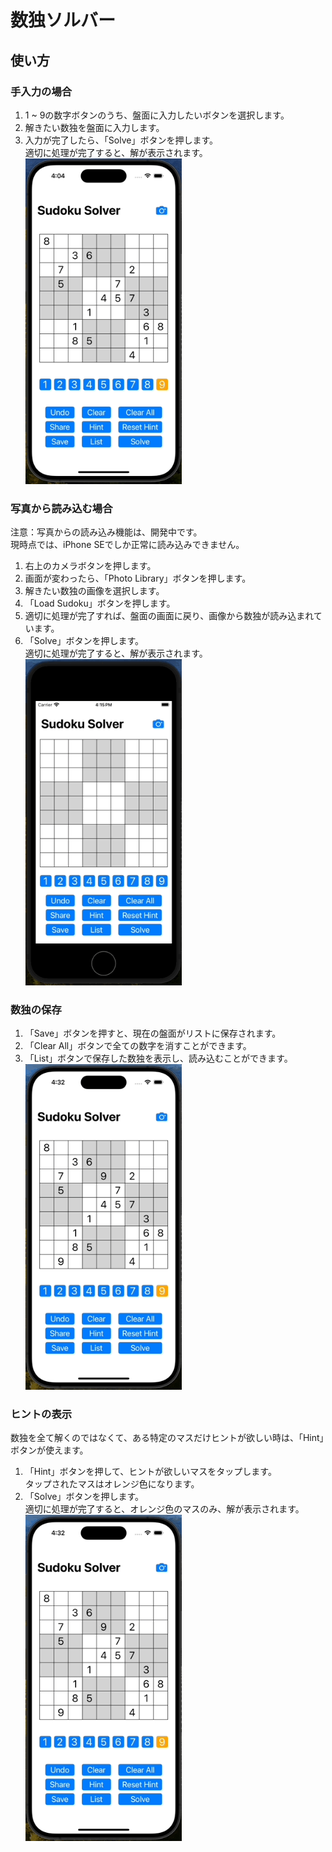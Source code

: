 # 数独ソルバー

## 使い方
### 手入力の場合
1. 1 ~ 9の数字ボタンのうち、盤面に入力したいボタンを選択します。<br>
2. 解きたい数独を盤面に入力します。<br>
3. 入力が完了したら、「Solve」ボタンを押します。<br>
適切に処理が完了すると、解が表示されます。<br>
<img width="250" src="ScreenShots/ScreenShot_1.gif"><br>

### 写真から読み込む場合
注意：写真からの読み込み機能は、開発中です。<br>
現時点では、iPhone SEでしか正常に読み込みできません。<br>
1. 右上のカメラボタンを押します。<br>
2. 画面が変わったら、「Photo Library」ボタンを押します。<br>
3. 解きたい数独の画像を選択します。<br>
4. 「Load Sudoku」ボタンを押します。<br>
5. 適切に処理が完了すれば、盤面の画面に戻り、画像から数独が読み込まれています。<br>
6. 「Solve」ボタンを押します。<br>適切に処理が完了すると、解が表示されます。<br>
<img width="250" src="ScreenShots/ScreenShot_2.gif"><br>

### 数独の保存
1. 「Save」ボタンを押すと、現在の盤面がリストに保存されます。<br>
2. 「Clear All」ボタンで全ての数字を消すことができます。<br>
3. 「List」ボタンで保存した数独を表示し、読み込むことができます。<br>
<img width="250" src="ScreenShots/ScreenShot_3.gif"><br>

### ヒントの表示
数独を全て解くのではなくて、ある特定のマスだけヒントが欲しい時は、「Hint」ボタンが使えます。
1. 「Hint」ボタンを押して、ヒントが欲しいマスをタップします。<br>タップされたマスはオレンジ色になります。<br>
2. 「Solve」ボタンを押します。<br>適切に処理が完了すると、オレンジ色のマスのみ、解が表示されます。<br>
<img width="250" src="ScreenShots/ScreenShot_3.gif"><br>